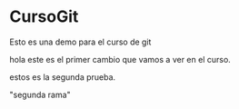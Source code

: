 # CursoGit
Esto es una demo para el curso de git

hola este es el primer cambio que vamos a ver en el curso.


estos es la segunda prueba.

"segunda rama"
